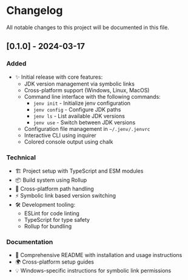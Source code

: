 # Changelog

All notable changes to this project will be documented in this file.

## [0.1.0] - 2024-03-17

### Added

- ✨ Initial release with core features:
  - JDK version management via symbolic links
  - Cross-platform support (Windows, Linux, MacOS)
  - Command line interface with the following commands:
    - `jenv init` - Initialize jenv configuration
    - `jenv config` - Configure JDK paths
    - `jenv ls` - List available JDK versions
    - `jenv use` - Switch between JDK versions
  - Configuration file management in `~/.jenv/.jenvrc`
  - Interactive CLI using inquirer
  - Colored console output using chalk

### Technical

- 🏗️ Project setup with TypeScript and ESM modules
- 📦 Build system using Rollup
- 🔧 Cross-platform path handling
- ⚡️ Symbolic link based version switching
- 🛠️ Development tooling:
  - ESLint for code linting
  - TypeScript for type safety
  - Rollup for bundling

### Documentation

- 📝 Comprehensive README with installation and usage instructions
- 🌍 Cross-platform setup guides
- 💡 Windows-specific instructions for symbolic link permissions 